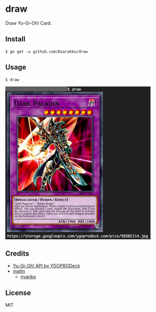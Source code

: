 # draw

Draw Yu-Gi-Oh! Card.

## Install

```
$ go get -u github.com/Doarakko/draw
```

## Usage

```
$ draw
```

![](sample.png)

## Credits

- [Yu-Gi-Oh! API by YGOPRODeck](https://db.ygoprodeck.com/api-guide/)
- [mattn](https://github.com/mattn)
  - [nyanko](https://github.com/mattn/nyanko)

## License

MIT
